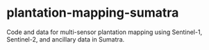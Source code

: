 # plantation-mapping-sumatra
Code and data for multi-sensor plantation mapping using Sentinel-1, Sentinel-2, and ancillary data in Sumatra.
